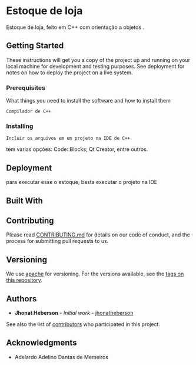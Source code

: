 # Estoque de loja

Estoque de loja, feito em C++ com orientação a objetos .

## Getting Started

These instructions will get you a copy of the project up and running on your local machine for development and testing purposes. See deployment for notes on how to deploy the project on a live system.

### Prerequisites

What things you need to install the software and how to install them

```
Compilador de C++
```

### Installing


```
Incluir os arquivos em um projeto na IDE de C++
```

tem varias opções: Code::Blocks; Qt Creator, entre outros.







## Deployment

para executar esse o estoque, basta executar o projeto na IDE

## Built With




## Contributing

Please read [CONTRIBUTING.md](https://github.com/jhonatheberson/Estoque-de-loja/blob/master/CONTRIBUTING.md) for details on our code of conduct, and the process for submitting pull requests to us.

## Versioning

We use [apache](https://www.apache.org/) for versioning. For the versions available, see the [tags on this repository](https://github.com/your/project/tags).

## Authors

* **Jhonat Heberson** - *Initial work* - [jhonatheberson](https://github.com/jhonatheberson/)

See also the list of [contributors](https://github.com/your/project/contributors) who participated in this project.



## Acknowledgments

* Adelardo Adelino Dantas de Memeiros

